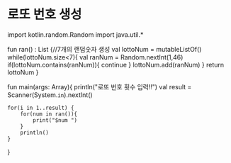 # 로또 번호 생성
import kotlin.random.Random
import java.util.*

fun ran() : List<Int> {//7개의 랜덤숫자 생성
    val lottoNum = mutableListOf<Int>()
    while(lottoNum.size<7){
        val ranNum = Random.nextInt(1,46)
        if(lottoNum.contains(ranNum)){
            continue
        }
        lottoNum.add(ranNum)
    }
    return lottoNum
}
                            
fun main(args: Array<String>){
    println("로또 번호 횟수 입력!!")
    val result = Scanner(System.`in`).nextInt()

    for(i in 1..result) {
        for(num in ran()){
            print("$num ")
        }
        println()
    }
}

